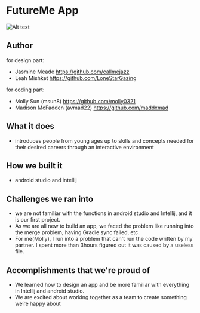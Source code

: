 # FutureMe App

![Alt text](https://github.com/molly0321/FutureMe/blob/master/app/src/main/res/drawable/Capture.png "Design of App")
## Author 
for design part:
- Jasmine Meade https://github.com/callmejazz
- Leah Mishket https://github.com/LoneStarGazing


for coding part:
- Molly Sun (msun8) https://github.com/molly0321
- Madison McFadden (avmad22) https://github.com/maddxmad

## What it does
* introduces people from young ages up to skills and concepts needed for their desired careers through an interactive environment

## How we built it
* android studio and intellij 

## Challenges we ran into
* we are not familiar with the functions in android studio and Intellij, and it is our first project. 
* As we are all new to build an app, we faced the problem like running into the merge problem, having Gradle sync failed, etc.
* For me(Molly), I run into a problem that can't run the code written by my partner. I spent more than 3hours figured out it was caused by a useless file.

## Accomplishments that we're proud of
* We learned how to design an app and be more familiar with everything in Intellij and android studio.
* We are excited about working together as a team to create something we’re happy about


